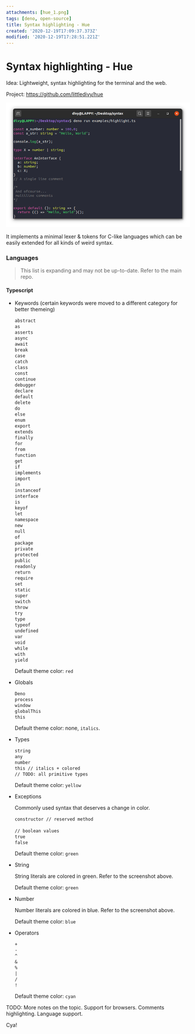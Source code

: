 ```yaml
---
attachments: [hue_1.png]
tags: [deno, open-source]
title: Syntax highlighting - Hue
created: '2020-12-19T17:09:37.373Z'
modified: '2020-12-19T17:28:51.221Z'
---
```


# Syntax highlighting - Hue

Idea: Lightweight, syntax highlighting for the terminal and the web.

Project: https://github.com/littledivy/hue

![hue demo](../attachments/hue_1.png)

It implements a minimal lexer & tokens for C-like languages which can be easily extended for all kinds of weird syntax. 

### Languages

> This list is expanding and may not be up-to-date. Refer to the main repo.

#### Typescript

- Keywords (certain keywords were moved to a different category for better themeing)

  ```
  abstract
  as
  asserts
  async
  await
  break
  case
  catch
  class
  const
  continue
  debugger
  declare
  default
  delete
  do
  else
  enum
  export
  extends
  finally
  for
  from
  function
  get
  if
  implements
  import
  in
  instanceof
  interface
  is
  keyof
  let
  namespace
  new
  null
  of
  package
  private
  protected
  public
  readonly
  return
  require
  set
  static
  super
  switch
  throw
  try
  type
  typeof
  undefined
  var
  void
  while
  with
  yield
  ```

  Default theme color: `red`

- Globals
  
  ```
  Deno
  process
  window
  globalThis
  this
  ```
  
  Default theme color: none, `italics`.

- Types
  
  ```
  string
  any
  number
  this // italics + colored
  // TODO: all primitive types
  ```

  Default theme color: `yellow`

- Exceptions
  
  Commonly used syntax that deserves a change in color.
  ```
  constructor // reserved method
  
  // boolean values 
  true
  false
  ```

  Default theme color: `green`

- String
  
  String literals are colored in green. Refer to the screenshot above.

  Default theme color: `green`

- Number
  
  Number literals are colored in blue. Refer to the screenshot above.
  
  Default theme color: `blue`

- Operators
  
  ```
  +
  -
  ^
  &
  %
  |
  /
  !
  ```

  Default theme color: `cyan`

TODO: More notes on the topic. Support for browsers. Comments highlighting. Language support.

Cya!
